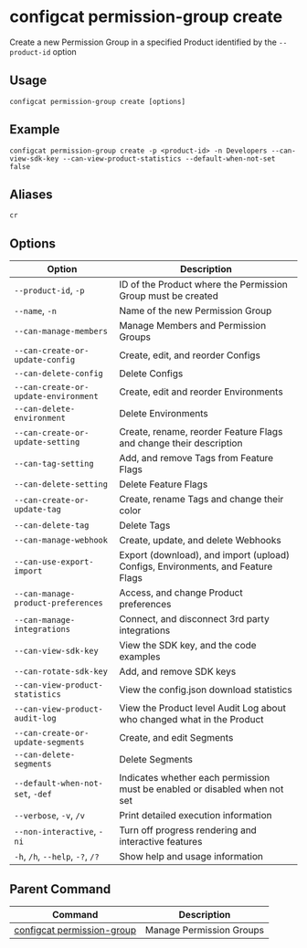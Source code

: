 # configcat permission-group create
Create a new Permission Group in a specified Product identified by the `--product-id` option
## Usage
```
configcat permission-group create [options]
```
## Example
```
configcat permission-group create -p <product-id> -n Developers --can-view-sdk-key --can-view-product-statistics --default-when-not-set false
```
## Aliases
`cr`
## Options
| Option | Description |
| ------ | ----------- |
| `--product-id`, `-p` | ID of the Product where the Permission Group must be created |
| `--name`, `-n` | Name of the new Permission Group |
| `--can-manage-members` | Manage Members and Permission Groups |
| `--can-create-or-update-config` | Create, edit, and reorder Configs |
| `--can-delete-config` | Delete Configs |
| `--can-create-or-update-environment` | Create, edit and reorder Environments |
| `--can-delete-environment` | Delete Environments |
| `--can-create-or-update-setting` | Create, rename, reorder Feature Flags and change their description |
| `--can-tag-setting` | Add, and remove Tags from Feature Flags |
| `--can-delete-setting` | Delete Feature Flags |
| `--can-create-or-update-tag` | Create, rename Tags and change their color |
| `--can-delete-tag` | Delete Tags |
| `--can-manage-webhook` | Create, update, and delete Webhooks |
| `--can-use-export-import` | Export (download), and import (upload) Configs, Environments, and Feature Flags |
| `--can-manage-product-preferences` | Access, and change Product preferences |
| `--can-manage-integrations` | Connect, and disconnect 3rd party integrations |
| `--can-view-sdk-key` | View the SDK key, and the code examples |
| `--can-rotate-sdk-key` | Add, and remove SDK keys |
| `--can-view-product-statistics` | View the config.json download statistics |
| `--can-view-product-audit-log` | View the Product level Audit Log about who changed what in the Product |
| `--can-create-or-update-segments` | Create, and edit Segments |
| `--can-delete-segments` | Delete Segments |
| `--default-when-not-set`, `-def` | Indicates whether each permission must be enabled or disabled when not set |
| `--verbose`, `-v`, `/v` | Print detailed execution information |
| `--non-interactive`, `-ni` | Turn off progress rendering and interactive features |
| `-h`, `/h`, `--help`, `-?`, `/?` | Show help and usage information |
## Parent Command
| Command | Description |
| ------ | ----------- |
| [configcat permission-group](configcat-permission-group.md) | Manage Permission Groups |
